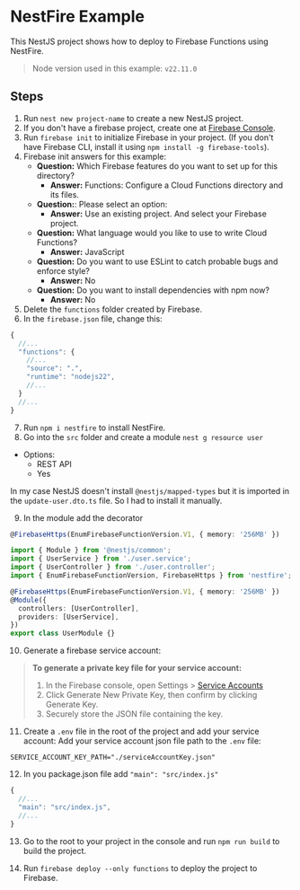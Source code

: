 # NestFire Example
This NestJS project shows how to deploy to Firebase Functions using NestFire.

> Node version used in this example: `v22.11.0`

## Steps
1. Run `nest new project-name` to create a new NestJS project.
2. If you don't have a firebase project, create one at [Firebase Console](https://console.firebase.google.com/).
3. Run `firebase init` to initialize Firebase in your project. (If you don't have Firebase CLI, install it using `npm install -g firebase-tools`).
4. Firebase init answers for this example:
    - **Question:** Which Firebase features do you want to set up for this directory?
        - **Answer:** Functions: Configure a Cloud Functions directory and its files.
    - **Question:**: Please select an option:
      - **Answer:** Use an existing project. And select your Firebase project.
    - **Question:** What language would you like to use to write Cloud Functions?
        - **Answer:** JavaScript
    - **Question:** Do you want to use ESLint to catch probable bugs and enforce style?
        - **Answer:** No
    - **Question:** Do you want to install dependencies with npm now?
        - **Answer:** No
5. Delete the `functions` folder created by Firebase.
6. In the `firebase.json` file, change this:
```ts
{
  //...
  "functions": {
    //...
    "source": ".",
    "runtime": "nodejs22",
    //...
  }
  //...
}
```
7. Run `npm i nestfire` to install NestFire.
8. Go into the `src` folder and create a module `nest g resource user`
  - Options: 
    - REST API
    - Yes

In my case NestJS doesn't install `@nestjs/mapped-types` but it is imported in the `update-user.dto.ts` file. So I had to install it manually.

9. In the module add the decorator
```typescript
@FirebaseHttps(EnumFirebaseFunctionVersion.V1, { memory: '256MB' })
```
```typescript
import { Module } from '@nestjs/common';
import { UserService } from './user.service';
import { UserController } from './user.controller';
import { EnumFirebaseFunctionVersion, FirebaseHttps } from 'nestfire';

@FirebaseHttps(EnumFirebaseFunctionVersion.V1, { memory: '256MB' })
@Module({
  controllers: [UserController],
  providers: [UserService],
})
export class UserModule {}

```

10. Generate a firebase service account:
> **To generate a private key file for your service account:**
> 1. In the Firebase console, open Settings > [Service Accounts](https://console.firebase.google.com/project/_/settings/serviceaccounts/adminsdk?fb_utm_source=chatgpt.com&_gl=1*bcauiw*_ga*NDkyNDQxNTI4LjE3NDI1MDc1ODA.*_ga_CW55HF8NVT*czE3NDc2ODU0MDUkbzUwJGcxJHQxNzQ3Njg1OTAyJGo1MSRsMCRoMCRkZS1xTjE2TUlaRU9UMG9QaFQteFFJeFhPV1o5SEhCSkcxZw..)
> 2. Click Generate New Private Key, then confirm by clicking Generate Key.
> 3. Securely store the JSON file containing the key.

11. Create a `.env` file in the root of the project and add your service account:
Add your service account json file path to the `.env` file:
```env
SERVICE_ACCOUNT_KEY_PATH="./serviceAccountKey.json"
```

12. In you package.json file add `"main": "src/index.js"`
```ts
{
  //...
  "main": "src/index.js",
  //...
}
```

13. Go to the root to your project in the console and run `npm run build` to build the project.

14. Run `firebase deploy --only functions` to deploy the project to Firebase.